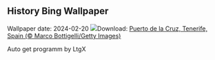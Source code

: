 ## History Bing Wallpaper
Wallpaper date: 2024-02-20
![](https://www.bing.com/th?id=OHR.CarnavalTenerife_EN-GB7377141712_UHD.jpg&w=1000)Download: [Puerto de la Cruz, Tenerife, Spain (© Marco Bottigelli/Getty Images)](https://www.bing.com/th?id=OHR.CarnavalTenerife_EN-GB7377141712_UHD.jpg)

Auto get programm by LtgX
